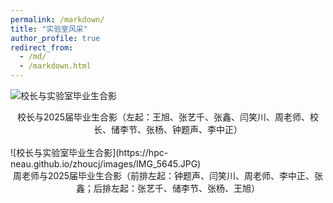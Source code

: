 ```yaml
---
permalink: /markdown/
title: "实验室风采"
author_profile: true
redirect_from: 
  - /md/
  - /markdown.html
---
```

![校长与实验室毕业生合影](https://hpc-neau.github.io/zhoucj/images/IMG_5637.JPG)
<br>
<div style="text-align: center;">
校长与2025届毕业生合影（左起：王旭、张艺千、张鑫、闫笑川、周老师、校长、储李节、张杨、钟题声、李中正）
 </div>
<br>
![校长与实验室毕业生合影](https://hpc-neau.github.io/zhoucj/images/IMG_5645.JPG)

<br>
 <div style="text-align: center;">
  周老师与2025届毕业生合影（前排左起：钟题声、闫笑川、周老师、李中正、张鑫；后排左起：张艺千、储李节、张杨、王旭）
 </div>
